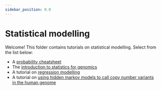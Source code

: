 ```yaml
---
sidebar_position: 0.0
---
```


# Statistical modelling

Welcome!  This folder contains tutorials on statistical modelling.
Select from the list below:

* A [probability cheatsheet](./probability_cheatsheet.md)
* The [introduction to statistics for genomics](./introduction/README.md)
* A tutorial on [regression modelling](./regression_modelling/)
* A tutorial on [using hidden markov models to call copy number variants in the human genome](./hidden_markov_models/)

